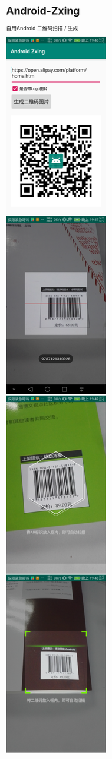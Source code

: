# Android-Zxing
自用Android 二维码扫描 / 生成

<img src="https://github.com/xmaihh/Android-Zxing/raw/master/arts/QRcode.png" width="270" height="480" alt="演示效果"/><img src="https://github.com/xmaihh/Android-Zxing/raw/master/arts/DefaultCapture.png" width="270" height="480" alt="演示效果"/><img src="https://github.com/xmaihh/Android-Zxing/raw/master/arts/AlipayARCapture.png" width="270" height="480" alt="演示效果"/><img src="https://github.com/xmaihh/Android-Zxing/raw/master/arts/WeChatCapture.png" width="270" height="480" alt="演示效果"/>
